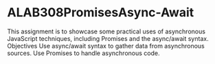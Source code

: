 # ALAB308PromisesAsync-Await
This assignment is to  showcase some practical uses of asynchronous JavaScript techniques, including Promises and the async/await syntax. 
Objectives
Use async/await syntax to gather data from asynchronous sources.
Use Promises to handle asynchronous code.
